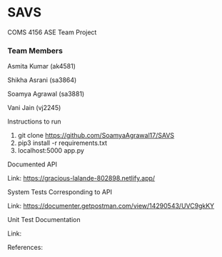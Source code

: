 # SAVS
COMS 4156
ASE Team Project

### Team Members
Asmita Kumar (ak4581)

Shikha Asrani (sa3864)

Soamya Agrawal (sa3881)

Vani Jain (vj2245)

Instructions to run

1. git clone https://github.com/SoamyaAgrawal17/SAVS
2. pip3 install -r requirements.txt
3. localhost:5000 app.py


Documented API

  Link: https://gracious-lalande-802898.netlify.app/

System Tests Corresponding to API

  Link: https://documenter.getpostman.com/view/14290543/UVC9gkKY

Unit Test Documentation

Link:


References:
